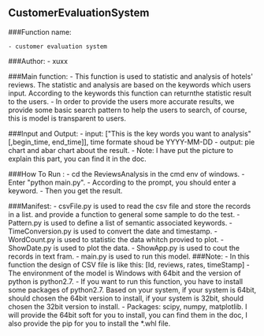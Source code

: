 ## CustomerEvaluationSystem

###Function name:
	
	- customer evaluation system

###Author:
	 - xuxx

###Main function:
	 - This function is used to statistic and analysis of  hotels' reviews. 
	 The statistic and analysis are based on the keywords which users input. 
	 According to the keywords this function can returnthe statistic result 
	 to the users.
	 - In order to provide the users more accurate results, we provide some
	 basic search pattern to help the users to search, of course, 
	 this is model is transparent to users.

###Input and Output:
	 - input:
	 ["This is the key words you want to analysis" [,begin_time, end_time]], 
	 time formate shoud be YYYY-MM-DD
	 - output:
	 pie chart and abar chart about the result.
	 - Note:
	 I have put the picture to explain this part, you can find it in the doc.

###How To Run :
	 - cd the ReviewsAnalysis in the cmd env of windows.
	 - Enter "python main.py".
	 - According to the prompt, you should enter a keyword.
	 - Then you get the result.

###Manifest:
	 - csvFile.py is used to read the csv file and store the records in a list.
	 and provide a function to general some sample to do the test.
	 - Pattern.py is used to define a list of  semantic associated keywords.
	 - TimeConversion.py is used to convert the date and timestamp.
	 - WordCount.py is used to statistic the data whitch provied to plot.
	 - ShowDate.py is used to plot the data.
	 - ShowApp.py is used to cout the records in text fram.
	 - main.py is used to run this model. 
###Note:
	 - In this function the design of CSV file is like this:
	 [Id, reviews, rates, timeStamp]
	 - The environment of the model is Windows with 64bit and the version
	 of python is python2.7. 
	 - If you want to run this function, you have to install some
	 packages of python2.7. Based on your system, if your system is 64bit,
	 should chosen the 64bit version to install, if your system is 32bit,
	 should chosen the 32bit version to install.
	 - Packages: scipy, numpy, matplotlib. I will provide the 64bit soft
	 for you to install, you can find them in the doc, I also provide the
	 pip for you to install the *.whl file.
